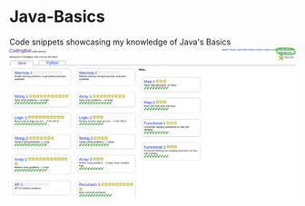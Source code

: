# Java-Basics
Code snippets showcasing my knowledge of Java's Basics
![Alt text](./coding_bat.png?raw=true "Coding Bat Progress")
